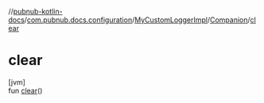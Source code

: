 //[pubnub-kotlin-docs](../../../../index.md)/[com.pubnub.docs.configuration](../../index.md)/[MyCustomLoggerImpl](../index.md)/[Companion](index.md)/[clear](clear.md)

# clear

[jvm]\
fun [clear](clear.md)()
